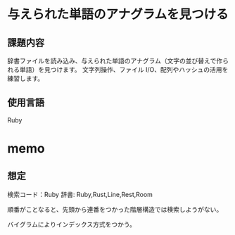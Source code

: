 # 与えられた単語のアナグラムを見つける

## 課題内容

辞書ファイルを読み込み、与えられた単語のアナグラム（文字の並び替えで作られる単語）を見つけます。
文字列操作、ファイル I/O、配列やハッシュの活用を練習します。

## 使用言語

Ruby

# memo

## 想定

検索コード：Ruby
辞書: Ruby,Rust,Line,Rest,Room

順番がことなると、先頭から連番をつかった階層構造では検索しようがない。

バイグラムによりインデックス方式をつかう。
